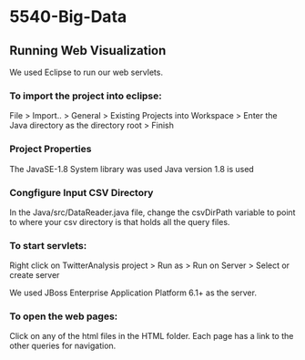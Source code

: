 # 5540-Big-Data

## Running Web Visualization
We used Eclipse to run our web servlets. 

### To import the project into eclipse: 
File > Import.. > General > Existing Projects into Workspace > Enter the Java directory as the directory root > Finish

### Project Properties
The JavaSE-1.8 System library was used 
Java version 1.8 is used

### Congfigure Input CSV Directory
In the Java/src/DataReader.java file, change the csvDirPath variable to point to where your csv directory is that holds all the query files. 

### To start servlets: 
Right click on TwitterAnalysis project > Run as > Run on Server > Select or create server 

We used JBoss Enterprise Application Platform 6.1+ as the server. 

### To open the web pages:
Click on any of the html files in the HTML folder. Each page has a link to the other queries for navigation. 
